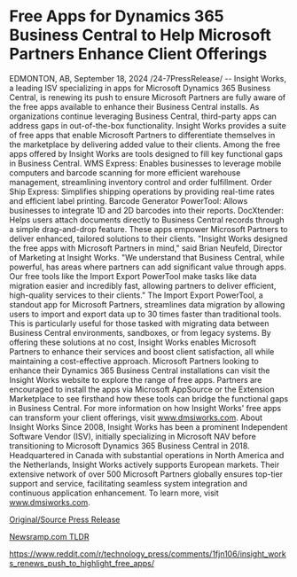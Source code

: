 # Free Apps for Dynamics 365 Business Central to Help Microsoft Partners Enhance Client Offerings

EDMONTON, AB, September 18, 2024 /24-7PressRelease/ -- Insight Works, a leading ISV specializing in apps for Microsoft Dynamics 365 Business Central, is renewing its push to ensure Microsoft Partners are fully aware of the free apps available to enhance their Business Central installs. As organizations continue leveraging Business Central, third-party apps can address gaps in out-of-the-box functionality. Insight Works provides a suite of free apps that enable Microsoft Partners to differentiate themselves in the marketplace by delivering added value to their clients.  Among the free apps offered by Insight Works are tools designed to fill key functional gaps in Business Central.  WMS Express: Enables businesses to leverage mobile computers and barcode scanning for more efficient warehouse management, streamlining inventory control and order fulfillment. Order Ship Express: Simplifies shipping operations by providing real-time rates and efficient label printing. Barcode Generator PowerTool: Allows businesses to integrate 1D and 2D barcodes into their reports. DocXtender: Helps users attach documents directly to Business Central records through a simple drag-and-drop feature.  These apps empower Microsoft Partners to deliver enhanced, tailored solutions to their clients.  "Insight Works designed the free apps with Microsoft Partners in mind," said Brian Neufeld, Director of Marketing at Insight Works. "We understand that Business Central, while powerful, has areas where partners can add significant value through apps. Our free tools like the Import Export PowerTool make tasks like data migration easier and incredibly fast, allowing partners to deliver efficient, high-quality services to their clients."  The Import Export PowerTool, a standout app for Microsoft Partners, streamlines data migration by allowing users to import and export data up to 30 times faster than traditional tools. This is particularly useful for those tasked with migrating data between Business Central environments, sandboxes, or from legacy systems.  By offering these solutions at no cost, Insight Works enables Microsoft Partners to enhance their services and boost client satisfaction, all while maintaining a cost-effective approach.  Microsoft Partners looking to enhance their Dynamics 365 Business Central installations can visit the Insight Works website to explore the range of free apps. Partners are encouraged to install the apps via Microsoft AppSource or the Extension Marketplace to see firsthand how these tools can bridge the functional gaps in Business Central.  For more information on how Insight Works' free apps can transform your client offerings, visit www.dmsiworks.com.  About Insight Works  Since 2008, Insight Works has been a prominent Independent Software Vendor (ISV), initially specializing in Microsoft NAV before transitioning to Microsoft Dynamics 365 Business Central in 2018. Headquartered in Canada with substantial operations in North America and the Netherlands, Insight Works actively supports European markets. Their extensive network of over 500 Microsoft Partners globally ensures top-tier support and service, facilitating seamless system integration and continuous application enhancement. To learn more, visit www.dmsiworks.com. 

[Original/Source Press Release](https://www.24-7pressrelease.com/press-release/514389/free-apps-for-dynamics-365-business-central-to-help-microsoft-partners-enhance-client-offerings)
                    

[Newsramp.com TLDR](None) 

https://www.reddit.com/r/technology_press/comments/1fjn106/insight_works_renews_push_to_highlight_free_apps/